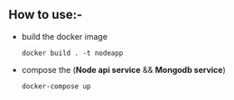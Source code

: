 ## How to use:-

* build the docker image

    `docker build . -t nodeapp`


* compose the (**Node api service** && **Mongodb service**)

    `docker-compose up`
